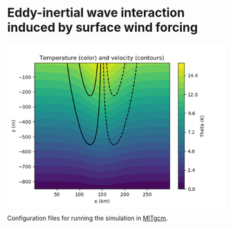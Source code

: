 # Eddy-inertial wave interaction induced by surface wind forcing

![Baroclinic eddy](input/surf_eddy.png)

Configuration files for running the simulation in [MITgcm](https://github.com/bderembl/MITgcm.git).
